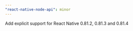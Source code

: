 ```yaml
---
"react-native-node-api": minor
---
```


Add explicit support for React Native 0.81.2, 0.81.3 and 0.81.4
